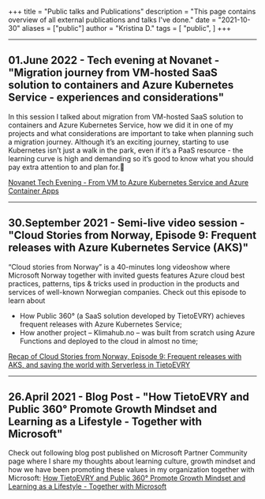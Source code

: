 +++
title = "Public talks and Publications"
description = "This page contains overview of all external publications and talks I've done."
date = "2021-10-30"
aliases = ["public"]
author = "Kristina D."
tags = [
    "public",
]
+++

---
## 01.June 2022 - Tech evening at Novanet - "Migration journey from VM-hosted SaaS solution to containers and Azure Kubernetes Service - experiences and considerations"
In this session I talked about migration from VM-hosted SaaS solution to containers and Azure Kubernetes Service, how we did it in one of my projects and what considerations are important to take when planning such a migration journey. Although it’s an exciting journey, starting to use Kubernetes isn’t just a walk in the park, even if it’s a PaaS resource - the learning curve is high and demanding so it’s good to know what you should pay extra attention to and plan for.🚀

[Novanet Tech Evening - From VM to Azure Kubernetes Service and Azure Container Apps](https://www.linkedin.com/posts/novanet-as_azure-kubernetes-bicep-activity-6939949494742466561-otUj?utm_source=linkedin_share&utm_medium=member_desktop_web)

---

## 30.September 2021 - Semi-live video session - "Cloud Stories from Norway, Episode 9: Frequent releases with Azure Kubernetes Service (AKS)"
“Cloud stories from Norway” is a 40-minutes long videoshow where Microsoft Norway together with invited guests features Azure cloud best practices, patterns, tips & tricks used in production in the products and services of well-known Norwegian companies. Check out this episode to learn about
- How Public 360° (a SaaS solution developed by TietoEVRY) achieves frequent releases with Azure Kubernetes Service;
- How another project – Klimahub.no – was built from scratch using Azure Functions and deployed to the cloud in almost no time;

[Recap of Cloud Stories from Norway, Episode 9: Frequent releases with AKS, and saving the world with Serverless in TietoEVRY](https://pulse.microsoft.com/nb-no/transform-nb-no/na/fa2-recap-of-cloud-stories-from-norway-episode-9-frequent-releases-with-aks-and-saving-the-world-with-serverless-in-tietoevry/)

---

## 26.April 2021 - Blog Post - "How TietoEVRY and Public 360° Promote Growth Mindset and Learning as a Lifestyle - Together with Microsoft"
Check out following blog post published on Microsoft Partner Community page where I share my thoughts about learning culture, growth mindset and how we have been promoting these values in my organization together with Microsoft: [How TietoEVRY and Public 360° Promote Growth Mindset and Learning as a Lifestyle - Together with Microsoft](https://www.microsoftpartnercommunity.com/t5/Arrangementer-oppl%C3%A6ringskurs/How-TietoEVRY-and-Public-360-Promote-Growth-Mindset-and-Learning/td-p/40451)
